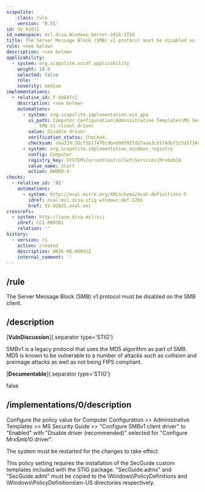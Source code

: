 ```yaml
---
scapolite:
    class: rule
    version: '0.51'
id: SV-92831
id_namespace: mil.disa.Windows-Server-2016-STIG
title: The Server Message Block (SMB) v1 protocol must be disabled on the SMB client.
rule: <see below>
description: <see below>
applicability:
  - system: org.scapolite.xccdf.applicability
    weight: 10.0
    selected: false
    role: ''
    severity: medium
implementations:
  - relative_id: F-84847r2
    description: <see below>
    automations:
      - system: org.scapolite.implementation.win_gpo
        ui_path: Computer Configuration\Administrative Templates\MS Security Guide\Configure
            SMB v1 client driver
        value: Disable driver
        verification_status: Checked.
        checksum: sha224:36cf1b17476cdbeb00792fd27aaa3c81f0db72c5a5f34c5ad8de10e1
      - system: org.scapolite.implementation.windows_registry
        config: Computer
        registry_key: SYSTEM\CurrentControlSet\Services\MrxSmb10
        value_name: Start
        action: DWORD:4
checks:
  - relative_id: '01'
    automations:
      - system: http://oval.mitre.org/XMLSchema/oval-definitions-5
        idref: oval:mil.disa.stig.windows:def:1261
        href: SV-92831.oval.xml
crossrefs:
  - system: http://iase.disa.mil/cci
    idref: CCI-000381
    relation: ''
history:
  - version: r1
    action: created
    description: WN16-00-000412
    internal_comment: ''
---
```



## /rule

The Server Message Block (SMB) v1 protocol must be disabled on the SMB client.

## /description

[**VulnDiscussion**]{.separator type='STIG'}

SMBv1 is a legacy protocol that uses the MD5 algorithm as part of SMB. MD5 is known to be vulnerable to a number of attacks such as collision and preimage attacks as well as not being FIPS compliant.

[**Documentable**]{.separator type='STIG'}

false

## /implementations/0/description

Configure the policy value for Computer Configuration >> Administrative Templates >> MS Security Guide >> "Configure SMBv1 client driver" to "Enabled" with "Disable driver (recommended)" selected for "Configure MrxSmb10 driver".

The system must be restarted for the changes to take effect.

This policy setting requires the installation of the SecGuide custom templates included with the STIG package. "SecGuide.admx" and "SecGuide.adml" must be copied to the \Windows\PolicyDefinitions and \Windows\PolicyDefinitions\en-US directories respectively.
